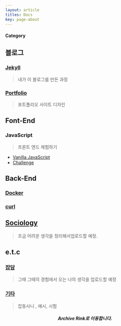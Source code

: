 ```yaml
---
layout: article
titles: Docs
key: page-about
---
```


#### Category

## 블로그
### [Jekyll](https://dongsub-joung.github.io/archive.html?tag=Jekyll)
> 내가 이 블로그를 만든 과정   
### [Portfolio](https://dongsub-joung.github.io/archive.html?tag=portfolio)
> 포트폴리오 사이트 디자인


## Font-End
### JavaScript
> 프론트 엔드 체험하기   

  + [Vanilla JavaScript](https://dongsub-joung.github.ioarchive.html?tag=vanilla+JavaScript)
  + [Challenge](https://dongsub-joung.github.io/archive.html?tag=VanillaJS+Challenge)


## Back-End
### [Docker]()
### [curl]()


## [Sociology](https://dongsub-joung.github.io/archive.html?tag=Sociology)
> 조금 어려운 생각을 정리해서업로드할 예정.


## e.t.c
### [잡담](https://dongsub-joung.github.io/archive.html?tag=%EC%9E%A1%EB%8B%B4)
> 그때 그때의 경험에서 오는 나의 생각을 업로드할 예정   

### [기타](https://dongsub-joung.github.io/archive.html?tag=etc)
> 잡동사니 , 예시, 시험

##### <center> Archive Rink로 이동합니다. </center>
